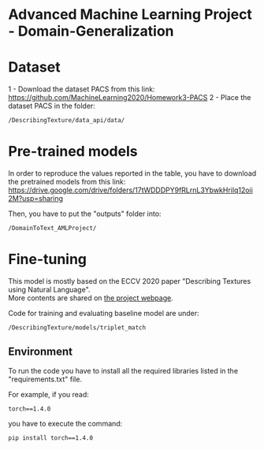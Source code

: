 # Advanced Machine Learning Project - Domain-Generalization

# Dataset
1 - Download the dataset PACS from this link: https://github.com/MachineLearning2020/Homework3-PACS
2 - Place the dataset PACS in the folder:
```
/DescribingTexture/data_api/data/
```

# Pre-trained models
In order to reproduce the values reported in the table, you have to download the pretrained models from this link: https://drive.google.com/drive/folders/17tWDDDPY9fRLrnL3YbwkHrilq12oii2M?usp=sharing

Then, you have to put the "outputs" folder into:

```
/DomainToText_AMLProject/
```

# Fine-tuning
This model is mostly based on the ECCV 2020 paper "Describing Textures using Natural Language".  
More contents are shared on [the project webpage](https://people.cs.umass.edu/~chenyun/texture/).

Code for training and evaluating baseline model are under:

```
/DescribingTexture/models/triplet_match
```

## Environment

To run the code you have to install all the required libraries listed in the "requirements.txt" file.

For example, if you read:

```
torch==1.4.0
```

you have to execute the command:

```
pip install torch==1.4.0
```
